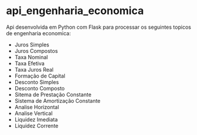 # api_engenharia_economica
 Api desenvolvida em Python com Flask para processar os seguintes topicos de engenharia economica:
 
 * Juros Simples
 * Juros Compostos
 * Taxa Nominal
 * Taxa Efetiva
 * Taxa Juros Real
 * Formação de Capital
 * Desconto Simples
 * Desconto Composto
 * Sitema de Prestação Constante
 * Sistema de Amortização Constante
 * Analise Horizontal
 * Analise Vertical
 * Liquidez Imediata
 * Liquidez Corrente
